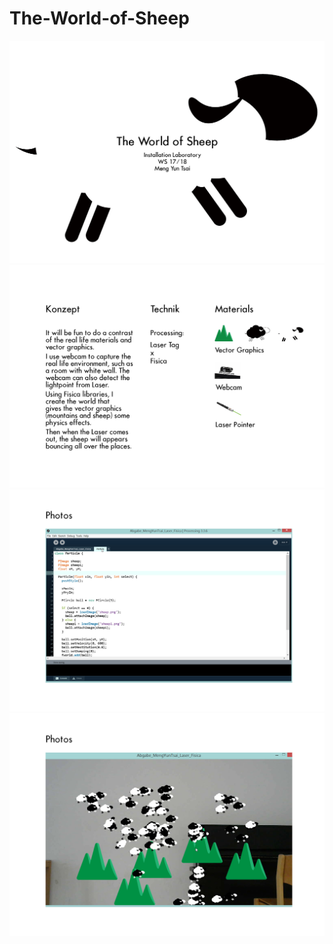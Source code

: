 # The-World-of-Sheep
![image](https://github.com/yunim-tsai9297/The-World-of-Sheep/blob/master/The%20World%20of%20Sheep_2020.jpg)
![image](https://github.com/yunim-tsai9297/The-World-of-Sheep/blob/master/The%20World%20of%20Sheep_20202.jpg)
![image](https://github.com/yunim-tsai9297/The-World-of-Sheep/blob/master/The%20World%20of%20Sheep_20203.jpg)
![image](https://github.com/yunim-tsai9297/The-World-of-Sheep/blob/master/The%20World%20of%20Sheep_20204.jpg)
